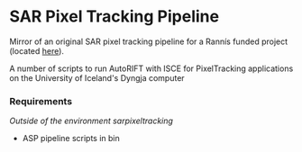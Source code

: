 # SAR Pixel Tracking Pipeline

Mirror of an original SAR pixel tracking pipeline for a Rannís funded project (located [here](https://github.com/ylseanna/RANNIS2023PixelTracking)).

A number of scripts to run AutoRIFT with ISCE for PixelTracking applications on the University of Iceland's Dyngja computer

### Requirements
*Outside of the environment sarpixeltracking*

- ASP pipeline scripts in bin


